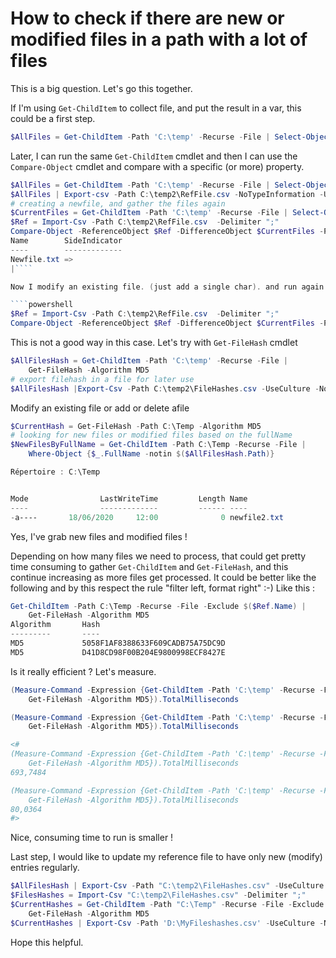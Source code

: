 # How to check if there are new or modified files in a path with a lot of files

This is a big question. Let's go this together.

If I'm using ````Get-ChildItem```` to collect file, and put the result in a var,  this could be a first step.

````powershell
$AllFiles = Get-ChildItem -Path 'C:\temp' -Recurse -File | Select-Object -Property Name, FullName, length, CreationTime
````

Later, I can run the same ````Get-ChildItem```` cmdlet and then I can use the ````Compare-Object```` cmdlet and compare with a specific (or more) property.

````powershell
$AllFiles = Get-ChildItem -Path 'C:\temp' -Recurse -File | Select-Object -Property Name, FullName, length, CreationTime
$AllFiles | Export-csv -Path C:\temp2\RefFile.csv -NoTypeInformation -UseCulture
# creating a newfile, and gather the files again
$CurrentFiles = Get-ChildItem -Path 'C:\temp' -Recurse -File | Select-Object -Property Name, FullName, length, CreationTime
$Ref = Import-Csv -Path C:\temp2\RefFile.csv  -Delimiter ";"
Compare-Object -ReferenceObject $Ref -DifferenceObject $CurrentFiles -Property Name
Name        SideIndicator
----        -------------
Newfile.txt =>
|````

Now I modify an existing file. (just add a single char). and run again

````powershell
$Ref = Import-Csv -Path C:\temp2\RefFile.csv  -Delimiter ";"
Compare-Object -ReferenceObject $Ref -DifferenceObject $CurrentFiles -Property Length
````

This is not a good way in this case. Let's try with ````Get-FileHash```` cmdlet

````powershell
$AllFilesHash = Get-ChildItem -Path 'C:\temp' -Recurse -File |
    Get-FileHash -Algorithm MD5
# export filehash in a file for later use
$AllFilesHash |Export-Csv -Path C:\temp2\FileHashes.csv -UseCulture -NoTypeInformation -Append
````

Modify an existing file or add or delete afile

````powershell
$CurrentHash = Get-FileHash -Path C:\Temp -Algorithm MD5
# looking for new files or modified files based on the fullName
$NewFilesByFullName = Get-ChildItem -Path C:\Temp -Recurse -File |
    Where-Object {$_.FullName -notin $($AllFilesHash.Path)}

Répertoire : C:\Temp


Mode                LastWriteTime         Length Name
----                -------------         ------ ----
-a----       18/06/2020     12:00              0 newfile2.txt
````

Yes, I've grab new files and modified files !

Depending on how many files we need to process, that could get pretty time consuming to gather ````Get-ChildItem```` and ````Get-FileHash````, and this continue increasing as more files get processed.
It could be better like the following and by this respect the rule "filter left, format right" :-)
Like this :

````powershell
Get-ChildItem -Path C:\Temp -Recurse -File -Exclude $($Ref.Name) |
    Get-FileHash -Algorithm MD5
Algorithm       Hash                                                                   Path
---------       ----                                                                   ----
MD5             5058F1AF8388633F609CADB75A75DC9D                                       C:\Temp\Newfile.txt
MD5             D41D8CD98F00B204E9800998ECF8427E                                       C:\Temp\newfile2.txt
````

Is it really efficient ? Let's measure.

````powershell
(Measure-Command -Expression {Get-ChildItem -Path 'C:\temp' -Recurse -File |
    Get-FileHash -Algorithm MD5}).TotalMilliseconds

(Measure-Command -Expression {Get-ChildItem -Path 'C:\temp' -Recurse -File -Exclude $($Ref.Name)  |
    Get-FileHash -Algorithm MD5}).TotalMilliseconds

<#
(Measure-Command -Expression {Get-ChildItem -Path 'C:\temp' -Recurse -File |
    Get-FileHash -Algorithm MD5}).TotalMilliseconds
693,7484

(Measure-Command -Expression {Get-ChildItem -Path 'C:\temp' -Recurse -File -Exclude $($Ref.Name)  |
    Get-FileHash -Algorithm MD5}).TotalMilliseconds
80,0364
#>
````

Nice, consuming time to run is smaller !

Last step, I would like to update my reference file to have only new (modify) entries regularly.

````powershell
$AllFilesHash | Export-Csv -Path "C:\temp2\FileHashes.csv" -UseCulture -NoTypeInformation -Append
$FilesHashes = Import-Csv "C:\temp2\FileHashes.csv" -Delimiter ";"
$CurrentHashes = Get-ChildItem -Path "C:\Temp" -Recurse -File -Exclude $($FilesHashes.path) |
    Get-FileHash -Algorithm MD5
$CurrentHashes | Export-Csv -Path 'D:\MyFileshashes.csv' -UseCulture -NoTypeInformation
````

Hope this helpful.
